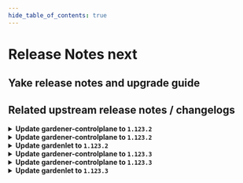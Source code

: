 ```yaml
---
hide_table_of_contents: true
---
```


# Release Notes next

## Yake release notes and upgrade guide

## Related upstream release notes / changelogs


<details>
<summary><b>Update gardener-controlplane to <code>1.123.2</code></b></summary>

# [gardener/gardener]

## 🐛 Bug Fixes

- `[OPERATOR]` A bug has been fixed which caused `Pod`s from namespaces other than `kube-system` and labeled with `node.gardener.cloud/critical-component=true` to be considered by `gardener-resource-manager`. by @rfranzke [#12566]
- `[OPERATOR]` A bug in which `gardener-node-agent` was not able to in-place update OS versions that specify only `MAJOR.MINOR` in the `os-release` but `MAJOR.MINOR.PATCH` in the cloud profile is now fixed. by @shafeeqes [#12561]
- `[OPERATOR]` A bug in the `istio-ingress` helm chart which could lead to a missing traffic distribution policy in the internal istio-ingressgateway service on certain Kubernetes versions has been fixed. by @oliver-goetz [#12545]
- `[OPERATOR]` A bug in shoot reconciliation that caused RewriteEncryptedDataAddLabel to be called for hibernated shoots, leading to a panic in the gardenlet, has been fixed. by @acumino [#12602]

## Helm Charts
- controlplane: `europe-docker.pkg.dev/gardener-project/releases/charts/gardener/controlplane:v1.123.2`
- gardenlet: `europe-docker.pkg.dev/gardener-project/releases/charts/gardener/gardenlet:v1.123.2`
- operator: `europe-docker.pkg.dev/gardener-project/releases/charts/gardener/operator:v1.123.2`
- resource-manager: `europe-docker.pkg.dev/gardener-project/releases/charts/gardener/resource-manager:v1.123.2`
## Container (OCI) Images
- admission-controller: `europe-docker.pkg.dev/gardener-project/releases/gardener/admission-controller:v1.123.2`
- apiserver: `europe-docker.pkg.dev/gardener-project/releases/gardener/apiserver:v1.123.2`
- controller-manager: `europe-docker.pkg.dev/gardener-project/releases/gardener/controller-manager:v1.123.2`
- gardenadm: `europe-docker.pkg.dev/gardener-project/releases/gardener/gardenadm:v1.123.2`
- gardenlet: `europe-docker.pkg.dev/gardener-project/releases/gardener/gardenlet:v1.123.2`
- node-agent: `europe-docker.pkg.dev/gardener-project/releases/gardener/node-agent:v1.123.2`
- operator: `europe-docker.pkg.dev/gardener-project/releases/gardener/operator:v1.123.2`
- resource-manager: `europe-docker.pkg.dev/gardener-project/releases/gardener/resource-manager:v1.123.2`
- scheduler: `europe-docker.pkg.dev/gardener-project/releases/gardener/scheduler:v1.123.2`


</details>

<details>
<summary><b>Update gardener-controlplane to <code>1.123.2</code></b></summary>

# [gardener/gardener]

## 🐛 Bug Fixes

- `[OPERATOR]` A bug has been fixed which caused `Pod`s from namespaces other than `kube-system` and labeled with `node.gardener.cloud/critical-component=true` to be considered by `gardener-resource-manager`. by @rfranzke [#12566]
- `[OPERATOR]` A bug in which `gardener-node-agent` was not able to in-place update OS versions that specify only `MAJOR.MINOR` in the `os-release` but `MAJOR.MINOR.PATCH` in the cloud profile is now fixed. by @shafeeqes [#12561]
- `[OPERATOR]` A bug in the `istio-ingress` helm chart which could lead to a missing traffic distribution policy in the internal istio-ingressgateway service on certain Kubernetes versions has been fixed. by @oliver-goetz [#12545]
- `[OPERATOR]` A bug in shoot reconciliation that caused RewriteEncryptedDataAddLabel to be called for hibernated shoots, leading to a panic in the gardenlet, has been fixed. by @acumino [#12602]

## Helm Charts
- controlplane: `europe-docker.pkg.dev/gardener-project/releases/charts/gardener/controlplane:v1.123.2`
- gardenlet: `europe-docker.pkg.dev/gardener-project/releases/charts/gardener/gardenlet:v1.123.2`
- operator: `europe-docker.pkg.dev/gardener-project/releases/charts/gardener/operator:v1.123.2`
- resource-manager: `europe-docker.pkg.dev/gardener-project/releases/charts/gardener/resource-manager:v1.123.2`
## Container (OCI) Images
- admission-controller: `europe-docker.pkg.dev/gardener-project/releases/gardener/admission-controller:v1.123.2`
- apiserver: `europe-docker.pkg.dev/gardener-project/releases/gardener/apiserver:v1.123.2`
- controller-manager: `europe-docker.pkg.dev/gardener-project/releases/gardener/controller-manager:v1.123.2`
- gardenadm: `europe-docker.pkg.dev/gardener-project/releases/gardener/gardenadm:v1.123.2`
- gardenlet: `europe-docker.pkg.dev/gardener-project/releases/gardener/gardenlet:v1.123.2`
- node-agent: `europe-docker.pkg.dev/gardener-project/releases/gardener/node-agent:v1.123.2`
- operator: `europe-docker.pkg.dev/gardener-project/releases/gardener/operator:v1.123.2`
- resource-manager: `europe-docker.pkg.dev/gardener-project/releases/gardener/resource-manager:v1.123.2`
- scheduler: `europe-docker.pkg.dev/gardener-project/releases/gardener/scheduler:v1.123.2`


</details>

<details>
<summary><b>Update gardenlet to <code>1.123.2</code></b></summary>

# [gardener/gardener]

## 🐛 Bug Fixes

- `[OPERATOR]` A bug has been fixed which caused `Pod`s from namespaces other than `kube-system` and labeled with `node.gardener.cloud/critical-component=true` to be considered by `gardener-resource-manager`. by @rfranzke [#12566]
- `[OPERATOR]` A bug in which `gardener-node-agent` was not able to in-place update OS versions that specify only `MAJOR.MINOR` in the `os-release` but `MAJOR.MINOR.PATCH` in the cloud profile is now fixed. by @shafeeqes [#12561]
- `[OPERATOR]` A bug in the `istio-ingress` helm chart which could lead to a missing traffic distribution policy in the internal istio-ingressgateway service on certain Kubernetes versions has been fixed. by @oliver-goetz [#12545]
- `[OPERATOR]` A bug in shoot reconciliation that caused RewriteEncryptedDataAddLabel to be called for hibernated shoots, leading to a panic in the gardenlet, has been fixed. by @acumino [#12602]

## Helm Charts
- controlplane: `europe-docker.pkg.dev/gardener-project/releases/charts/gardener/controlplane:v1.123.2`
- gardenlet: `europe-docker.pkg.dev/gardener-project/releases/charts/gardener/gardenlet:v1.123.2`
- operator: `europe-docker.pkg.dev/gardener-project/releases/charts/gardener/operator:v1.123.2`
- resource-manager: `europe-docker.pkg.dev/gardener-project/releases/charts/gardener/resource-manager:v1.123.2`
## Container (OCI) Images
- admission-controller: `europe-docker.pkg.dev/gardener-project/releases/gardener/admission-controller:v1.123.2`
- apiserver: `europe-docker.pkg.dev/gardener-project/releases/gardener/apiserver:v1.123.2`
- controller-manager: `europe-docker.pkg.dev/gardener-project/releases/gardener/controller-manager:v1.123.2`
- gardenadm: `europe-docker.pkg.dev/gardener-project/releases/gardener/gardenadm:v1.123.2`
- gardenlet: `europe-docker.pkg.dev/gardener-project/releases/gardener/gardenlet:v1.123.2`
- node-agent: `europe-docker.pkg.dev/gardener-project/releases/gardener/node-agent:v1.123.2`
- operator: `europe-docker.pkg.dev/gardener-project/releases/gardener/operator:v1.123.2`
- resource-manager: `europe-docker.pkg.dev/gardener-project/releases/gardener/resource-manager:v1.123.2`
- scheduler: `europe-docker.pkg.dev/gardener-project/releases/gardener/scheduler:v1.123.2`


</details>

<details>
<summary><b>Update gardener-controlplane to <code>1.123.3</code></b></summary>

# [gardener/gardener]

## 🐛 Bug Fixes

- `[USER]` The Kubernetes feature gate `ValidatingAdmissionPolicy` is now marked as removed in Kubernetes 1.32. Previously, it was possible to upgrade a Shoot cluster to Kubernetes 1.32 with this feature gate enabled, which resulted in kube-apiserver failing to start due to an unrecognized feature gate. by @marc1404 [#12646]
- `[OPERATOR]` Fix cluster-autoscaler specific annotations on machine deployment upon update in worker specific cluster autoscaler options. by @takoverflow [#12679]
## 🏃 Others

- `[DEPENDENCY]` The following dependencies have been updated:  
  - `gardener/dashboard` from `1.81.0` to `1.81.1`. [Release Notes](https://redirect.github.com/gardener/dashboard/releases/tag/1.81.1) by @gardener-ci-robot [#12622]
- `[OPERATOR]` A bug in Gardener Node Agent that prevented the location for the sandbox image to be configurable to a custom value on worker nodes with containerd 2.x was fixed. by @MrBatschner [#12670]
[github.com/gardener/dashboard:1.81.1]
# [gardener/dashboard]

## 🐛 Bug Fixes

- `[USER]` Fixed issue where wrong dashboard version (with -dev tag) was displayed in the UI by @gardener-github-actions[bot] [#2527]

## Helm Charts
- controlplane: `europe-docker.pkg.dev/gardener-project/releases/charts/gardener/controlplane:v1.123.3`
- gardenlet: `europe-docker.pkg.dev/gardener-project/releases/charts/gardener/gardenlet:v1.123.3`
- operator: `europe-docker.pkg.dev/gardener-project/releases/charts/gardener/operator:v1.123.3`
- resource-manager: `europe-docker.pkg.dev/gardener-project/releases/charts/gardener/resource-manager:v1.123.3`
## Container (OCI) Images
- admission-controller: `europe-docker.pkg.dev/gardener-project/releases/gardener/admission-controller:v1.123.3`
- apiserver: `europe-docker.pkg.dev/gardener-project/releases/gardener/apiserver:v1.123.3`
- controller-manager: `europe-docker.pkg.dev/gardener-project/releases/gardener/controller-manager:v1.123.3`
- gardenadm: `europe-docker.pkg.dev/gardener-project/releases/gardener/gardenadm:v1.123.3`
- gardenlet: `europe-docker.pkg.dev/gardener-project/releases/gardener/gardenlet:v1.123.3`
- node-agent: `europe-docker.pkg.dev/gardener-project/releases/gardener/node-agent:v1.123.3`
- operator: `europe-docker.pkg.dev/gardener-project/releases/gardener/operator:v1.123.3`
- resource-manager: `europe-docker.pkg.dev/gardener-project/releases/gardener/resource-manager:v1.123.3`
- scheduler: `europe-docker.pkg.dev/gardener-project/releases/gardener/scheduler:v1.123.3`


</details>

<details>
<summary><b>Update gardener-controlplane to <code>1.123.3</code></b></summary>

# [gardener/gardener]

## 🐛 Bug Fixes

- `[USER]` The Kubernetes feature gate `ValidatingAdmissionPolicy` is now marked as removed in Kubernetes 1.32. Previously, it was possible to upgrade a Shoot cluster to Kubernetes 1.32 with this feature gate enabled, which resulted in kube-apiserver failing to start due to an unrecognized feature gate. by @marc1404 [#12646]
- `[OPERATOR]` Fix cluster-autoscaler specific annotations on machine deployment upon update in worker specific cluster autoscaler options. by @takoverflow [#12679]
## 🏃 Others

- `[DEPENDENCY]` The following dependencies have been updated:  
  - `gardener/dashboard` from `1.81.0` to `1.81.1`. [Release Notes](https://redirect.github.com/gardener/dashboard/releases/tag/1.81.1) by @gardener-ci-robot [#12622]
- `[OPERATOR]` A bug in Gardener Node Agent that prevented the location for the sandbox image to be configurable to a custom value on worker nodes with containerd 2.x was fixed. by @MrBatschner [#12670]
[github.com/gardener/dashboard:1.81.1]
# [gardener/dashboard]

## 🐛 Bug Fixes

- `[USER]` Fixed issue where wrong dashboard version (with -dev tag) was displayed in the UI by @gardener-github-actions[bot] [#2527]

## Helm Charts
- controlplane: `europe-docker.pkg.dev/gardener-project/releases/charts/gardener/controlplane:v1.123.3`
- gardenlet: `europe-docker.pkg.dev/gardener-project/releases/charts/gardener/gardenlet:v1.123.3`
- operator: `europe-docker.pkg.dev/gardener-project/releases/charts/gardener/operator:v1.123.3`
- resource-manager: `europe-docker.pkg.dev/gardener-project/releases/charts/gardener/resource-manager:v1.123.3`
## Container (OCI) Images
- admission-controller: `europe-docker.pkg.dev/gardener-project/releases/gardener/admission-controller:v1.123.3`
- apiserver: `europe-docker.pkg.dev/gardener-project/releases/gardener/apiserver:v1.123.3`
- controller-manager: `europe-docker.pkg.dev/gardener-project/releases/gardener/controller-manager:v1.123.3`
- gardenadm: `europe-docker.pkg.dev/gardener-project/releases/gardener/gardenadm:v1.123.3`
- gardenlet: `europe-docker.pkg.dev/gardener-project/releases/gardener/gardenlet:v1.123.3`
- node-agent: `europe-docker.pkg.dev/gardener-project/releases/gardener/node-agent:v1.123.3`
- operator: `europe-docker.pkg.dev/gardener-project/releases/gardener/operator:v1.123.3`
- resource-manager: `europe-docker.pkg.dev/gardener-project/releases/gardener/resource-manager:v1.123.3`
- scheduler: `europe-docker.pkg.dev/gardener-project/releases/gardener/scheduler:v1.123.3`


</details>

<details>
<summary><b>Update gardenlet to <code>1.123.3</code></b></summary>

# [gardener/gardener]

## 🐛 Bug Fixes

- `[USER]` The Kubernetes feature gate `ValidatingAdmissionPolicy` is now marked as removed in Kubernetes 1.32. Previously, it was possible to upgrade a Shoot cluster to Kubernetes 1.32 with this feature gate enabled, which resulted in kube-apiserver failing to start due to an unrecognized feature gate. by @marc1404 [#12646]
- `[OPERATOR]` Fix cluster-autoscaler specific annotations on machine deployment upon update in worker specific cluster autoscaler options. by @takoverflow [#12679]
## 🏃 Others

- `[DEPENDENCY]` The following dependencies have been updated:  
  - `gardener/dashboard` from `1.81.0` to `1.81.1`. [Release Notes](https://redirect.github.com/gardener/dashboard/releases/tag/1.81.1) by @gardener-ci-robot [#12622]
- `[OPERATOR]` A bug in Gardener Node Agent that prevented the location for the sandbox image to be configurable to a custom value on worker nodes with containerd 2.x was fixed. by @MrBatschner [#12670]
[github.com/gardener/dashboard:1.81.1]
# [gardener/dashboard]

## 🐛 Bug Fixes

- `[USER]` Fixed issue where wrong dashboard version (with -dev tag) was displayed in the UI by @gardener-github-actions[bot] [#2527]

## Helm Charts
- controlplane: `europe-docker.pkg.dev/gardener-project/releases/charts/gardener/controlplane:v1.123.3`
- gardenlet: `europe-docker.pkg.dev/gardener-project/releases/charts/gardener/gardenlet:v1.123.3`
- operator: `europe-docker.pkg.dev/gardener-project/releases/charts/gardener/operator:v1.123.3`
- resource-manager: `europe-docker.pkg.dev/gardener-project/releases/charts/gardener/resource-manager:v1.123.3`
## Container (OCI) Images
- admission-controller: `europe-docker.pkg.dev/gardener-project/releases/gardener/admission-controller:v1.123.3`
- apiserver: `europe-docker.pkg.dev/gardener-project/releases/gardener/apiserver:v1.123.3`
- controller-manager: `europe-docker.pkg.dev/gardener-project/releases/gardener/controller-manager:v1.123.3`
- gardenadm: `europe-docker.pkg.dev/gardener-project/releases/gardener/gardenadm:v1.123.3`
- gardenlet: `europe-docker.pkg.dev/gardener-project/releases/gardener/gardenlet:v1.123.3`
- node-agent: `europe-docker.pkg.dev/gardener-project/releases/gardener/node-agent:v1.123.3`
- operator: `europe-docker.pkg.dev/gardener-project/releases/gardener/operator:v1.123.3`
- resource-manager: `europe-docker.pkg.dev/gardener-project/releases/gardener/resource-manager:v1.123.3`
- scheduler: `europe-docker.pkg.dev/gardener-project/releases/gardener/scheduler:v1.123.3`


</details>
